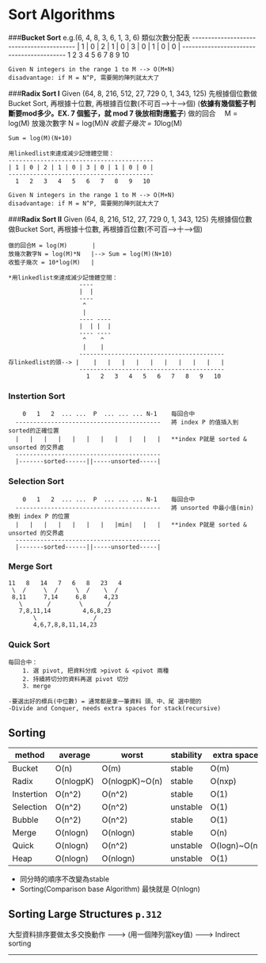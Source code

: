 
# Sort Algorithms

###**Bucket Sort**
    e.g.(6, 4, 8, 3, 6, 1, 3, 6)
    類似次數分配表
    -----------------------------------------
    | 1 | 0 | 2 | 1 | 0 | 3 | 0 | 1 | 0 | 0 |
    -----------------------------------------
      1   2   3   4   5   6   7   8   9   10

    Given N integers in the range 1 to M --> O(M+N)
    disadvantage: if M = N^P, 需要開的陣列就太大了

###**Radix Sort I**
    Given (64, 8, 216, 512, 27, 729 0, 1, 343, 125)
    先根據個位數做Bucket Sort, 再根據十位數, 再根據百位數(不可百-->十-->個)
    (**依據有幾個籃子判斷要mod多少。EX. 7 個籃子，就 mod 7 後放相對應籃子**)
    做的回合　 M = log(M)
    放幾次數字 N = log(M)*N
    收籃子幾次   = 10*log(M)

    Sum = log(M)(N+10)

    用linkedlist來達成減少記憶體空間：
    -----------------------------------------
    | 1 | 0 | 2 | 1 | 0 | 3 | 0 | 1 | 0 | 0 |
    -----------------------------------------
      1   2   3   4   5   6   7   8   9   10

    Given N integers in the range 1 to M --> O(M+N)
    disadvantage: if M = N^P, 需要開的陣列就太大了

###**Radix Sort II**
    Given (64, 8, 216, 512, 27, 729 0, 1, 343, 125)
    先根據個位數做Bucket Sort, 再根據十位數, 再根據百位數(不可百-->十-->個)

    做的回合M = log(M)       |
    放幾次數字N = log(M)*N   |--> Sum = log(M)(N+10)
    收籃子幾次 = 10*log(M)   |

    *用linkedlist來達成減少記憶體空間：
                        ----
                        |  |  
                        ----
                         ^
                         |
                        ---- ----
                        |  | |  |  
                        ---- ----
                         ^    ^
                         |    |
                        -----------------------------------------
    存linkedlist的頭--> |    |   |   |   |   |   |   |   |   |   |
                        -----------------------------------------
                          1   2   3   4   5   6   7   8   9   10



### Instertion Sort
        0   1   2  ... ...  P  ... ... ... N-1    每回合中
      -----------------------------------------   將 index P 的值插入到sorted的正確位置
      |   |   |   |   |   |   |   |   |   |   |   **index P就是 sorted & unsorted 的交界處
      -----------------------------------------
      |-------sorted------||-----unsorted-----|

### Selection Sort
        0   1   2  ... ...  P  ... ... ... N-1    每回合中
      -----------------------------------------   將 unsorted 中最小值(min) 換到 index P 的位置
      |   |   |   |   |   |   |   |min|   |   |   **index P就是 sorted & unsorted 的交界處
      -----------------------------------------
      |-------sorted------||-----unsorted-----|

### Merge Sort
    11   8   14   7   6   8   23   4
     \  /     \  /     \  /    \  /
     8,11     7,14     6,8     4,23
       \       /        \       /
       7,8,11,14         4,6,8,23
           \                /
           4,6,7,8,8,11,14,23

### Quick Sort
    每回合中：
        1. 選 pivot, 把資料分成 >pivot & <pivot 兩種
        2. 持續將切分的資料再選 pivot 切分
        3. merge

    -要選出好的標兵(中位數) = 通常都是拿一筆資料 頭、中、尾 選中間的
    -Divide and Conquer, needs extra spaces for stack(recursive)


## Sorting
method 	|	average |	worst 		|	stability   |	extra space
----------- | ------------ | ------------- | ------------- | ---------------------
Bucket 	|	O(n) 	|	O(m) 		|	stable 		|	O(m)
Radix 	|	O(nlogpK) |	O(nlogpK)~O(n)|  stable 	|		O(nxp)
Instertion |	O(n^2) 	|	O(n^2) 		|	stable 		|	O(1)
Selection |	O(n^2)	|	O(n^2) 		|	unstable 	|	O(1)
Bubble 	|	O(n^2)	|	O(n^2)        |  stable 	|		O(1)
Merge 	|	O(nlogn) |	O(nlogn)      |  stable 	|		O(n)
Quick 	|	O(nlogn) |	O(n^2) 		|	unstable 	|	O(logn)~O(n)
Heap 	|	O(nlogn) |	O(nlogn) 	|	unstable 	|	O(1)


* 同分時的順序不改變為stable
* Sorting(Comparison base Algorithm) 最快就是 O(nlogn)

## Sorting Large Structures `p.312`
大型資料排序要做太多交換動作 ---> (用一個陣列當key值) ---> Indirect sorting

---
